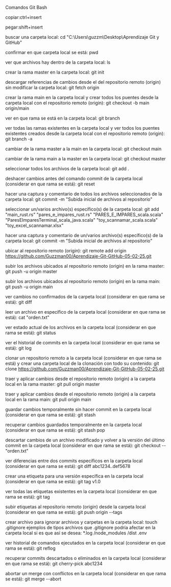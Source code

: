 Comandos Git Bash

copiar:ctrl+insert

pegar:shift+insert

buscar una carpeta local:
cd "C:\Users\guzzm\Desktop\Aprendizaje Git y GitHub"

confirmar en que carpeta local se está:
pwd

ver que archivos hay dentro de la carpeta local:
ls

crear la rama master en la carpeta local:
git init

descargar referencias de cambios desde el del repositorio remoto (origin) sin modificar la carpeta local:
git fetch origin

crear la rama main en la carpeta local y crear todos los puentes desde la carpeta local con el repositorio remoto (origin):
git checkout -b main origin/main

ver en que rama se está en la carpeta local:
git branch

ver todas las ramas existentes en la carpeta local y ver todos los puentes existentes creados desde la carpeta local con el repositorio remoto (origin):
git branch -a

cambiar de la rama master a la main en la carpeta local:
git checkout main

cambiar de la rama main a la master en la carpeta local:
git checkout master

seleccionar todos los archivos de la carpeta local:
git add .

deshacer cambios antes del comando commit de la carpeta local (considerar en que rama se está):
git reset

hacer una captura y comentario de todos los archivos seleccionados de la carpeta local:
git commit -m "Subida inicial de archivos al repositorio"

seleccionar un/varios archivo(s) específico(s) de la carpeta local:
git add "main_rust.rs" "pares_e_impares_rust.rs" "PARES_E_IMPARES_scala.scala" "ParesEImparesTerminal_scala_java.scala" "toy_scannamar_scala.scala" "toy_excel_scannamar.xlsx"

hacer una captura y comentario de un/varios archivo(s) específico(s) de la carpeta local:
git commit -m "Subida inicial de archivos al repositorio"

ubicar al repositorio remoto (origin):
git remote add origin https://github.com/Guzzman00/Aprendizaje-Git-GitHub-05-02-25.git

subir los archivos ubicados al repositorio remoto (origin) en la rama master:
git push -u origin master

subir los archivos ubicados al repositorio remoto (origin) en la rama main:
git push -u origin main

ver cambios no confirmados de la carpeta local (considerar en que rama se está):
git diff

leer un archivo en específico de la carpeta local (considerar en que rama se está):
cat "orden.txt"

ver estado actual de los archivos en la carpeta local (considerar en que rama se está):
git status

ver el historial de commits en la carpeta local (considerar en que rama se está):
git log

clonar un repositorio remoto a la carpeta local (considerar en que rama se está) y crear una carpeta local de la clonación con todo su contenido:
git clone https://github.com/Guzzman00/Aprendizaje-Git-GitHub-05-02-25.git

traer y aplicar cambios desde el repositorio remoto (origin) a la carpeta local en la rama master:
git pull origin master

traer y aplicar cambios desde el repositorio remoto (origin) a la carpeta local en la rama main:
git pull origin main

guardar cambios temporalmente sin hacer commit en la carpeta local (considerar en que rama se está):
git stash

recuperar cambios guardados temporalmente en la carpeta local (considerar en que rama se está):
git stash pop

descartar cambios de un archivo modificado y volver a la versión del último commit en la carpeta local (considerar en que rama se está):
git checkout -- "orden.txt"

ver diferencias entre dos commits específicos en la carpeta local (considerar en que rama se está):
git diff abc1234..def5678

crear una etiqueta para una versión específica en la carpeta local (considerar en que rama se está):
git tag v1.0

ver todas las etiquetas existentes en la carpeta local (considerar en que rama se está):
git tag

subir etiquetas al repositorio remoto (origin) desde la carpeta local (considerar en que rama se está):
git push origin --tags

crear archivo para ignorar archivos y carpetas en la carpeta local:
touch .gitignore
ejemplos de tipos archivos que .gitignore podría afectar en la carpeta local si es que así se desea:
*.log
/node_modules
/dist
.env

ver historial de comandos ejecutados en la carpeta local (considerar en que rama se está):
git reflog

recuperar commits descartados o eliminados en la carpeta local (considerar en que rama se está):
git cherry-pick abc1234

abortar un merge con conflictos en la carpeta local (considerar en que rama se está):
git merge --abort
